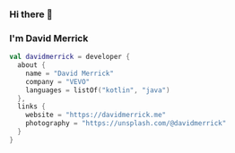 ### Hi there 👋
### I'm David Merrick

```kotlin
val davidmerrick = developer {
  about {
    name = "David Merrick"
    company = "VEVO"
    languages = listOf("kotlin", "java")
  },
  links {
    website = "https://davidmerrick.me"
    photography = "https://unsplash.com/@davidmerrick"
  }
}
```
